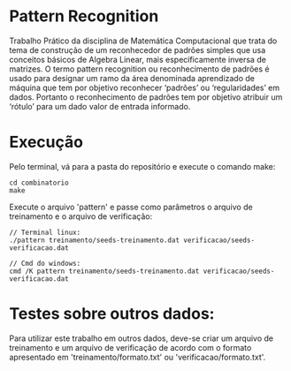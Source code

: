 # Pattern Recognition

Trabalho Prático da disciplina de Matemática
Computacional que trata do tema de construção de um reconhecedor de
padrões simples que usa conceitos básicos de Algebra Linear, mais especificamente
inversa de matrizes. O termo pattern recognition ou reconhecimento de padrões é
usado para designar um ramo da área denominada aprendizado de máquina que tem
por objetivo reconhecer ‘padrões’ ou ‘regularidades’ em dados. Portanto o reconhecimento
de padrões tem por objetivo atribuir um ‘rótulo’ para um dado valor de
entrada informado.

# Execução
Pelo terminal, vá para a pasta do repositório e execute o comando make:

```
cd combinatorio
make
```

Execute o arquivo 'pattern' e passe como parâmetros o arquivo de treinamento e o arquivo de verificação:

```
// Terminal linux:
./pattern treinamento/seeds-treinamento.dat verificacao/seeds-verificacao.dat

// Cmd do windows:
cmd /K pattern treinamento/seeds-treinamento.dat verificacao/seeds-verificacao.dat
```

# Testes sobre outros dados:
Para utilizar este trabalho em outros dados, deve-se criar um arquivo de treinamento e um arquivo de
verificação de acordo com o formato apresentado em 'treinamento/formato.txt' ou 'verificacao/formato.txt'.
